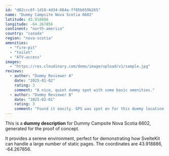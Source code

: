 ```yaml
---
id: "d82ccc8f-1d10-4d34-804a-ff05b659b265"
name: "Dummy Campsite Nova Scotia 6602"
latitude: 43.918886
longitude: -64.267856
continent: "north-america"
country: "canada"
region: "nova-scotia"
amenities:
  - "fire-pit"
  - "toilet"
  - "ATV-access"
images:
  - "https://res.cloudinary.com/demo/image/upload/v1/sample.jpg"
reviews:
  - author: "Dummy Reviewer A"
    date: "2025-01-02"
    rating: 3
    comment: "A nice, quiet dummy spot with some basic amenities."
  - author: "Dummy Reviewer B"
    date: "2025-02-01"
    rating: 3
    comment: "Found it easily. GPS was spot on for this dummy location."
---
```


This is a **dummy description** for Dummy Campsite Nova Scotia 6602, generated for the proof of concept.

It provides a serene environment, perfect for demonstrating how SvelteKit can handle a large number of static pages. The coordinates are 43.918886, -64.267856.
